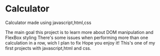 # Calculator
Calculator made using javascript,html,css

The main goal this project is to learn more about DOM manipulation and FlexBox styling
There's some issues when performing more than one calculation in a row, wich I plan to fix
Hope you enjoy it! This's one of my first projects with javascript,html and css.